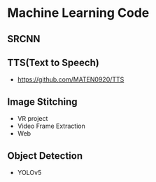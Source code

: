 # Machine Learning Code
## SRCNN
## TTS(Text to Speech)
- https://github.com/MATEN0920/TTS
## Image Stitching
- VR project
- Video Frame Extraction
- Web
## Object Detection
- YOLOv5


